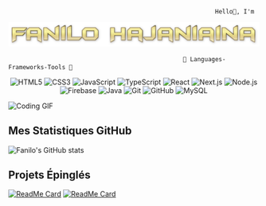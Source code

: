                                                               Hello👋, I'm 
![Bonjour, je suis Fanilo Hajaniaina!](https://github.com/FaniloHajaniaina/FaniloHajaniaina/blob/main/Nilo.png)

                                                     🔧 Languages-Frameworks-Tools 🔧
<p align="center">
    <img src="https://img.icons8.com/color/48/000000/html-5.png" alt="HTML5"/>
    <img src="https://img.icons8.com/color/48/000000/css3.png" alt="CSS3"/>
    <img src="https://img.icons8.com/color/48/000000/javascript.png" alt="JavaScript"/>
    <img src="https://img.icons8.com/color/48/000000/typescript.png" alt="TypeScript"/>
    <img src="https://img.icons8.com/color/48/000000/react-native.png" alt="React"/>
    <img src="https://img.icons8.com/ios-filled/50/000000/nextjs.png" alt="Next.js"/>
    <img src="https://img.icons8.com/color/48/000000/nodejs.png" alt="Node.js"/>
    <img src="https://img.icons8.com/color/48/000000/firebase.png" alt="Firebase"/>
    <img src="https://img.icons8.com/color/48/000000/java-coffee-cup-logo.png" alt="Java"/>
    <img src="https://img.icons8.com/color/48/000000/git.png" alt="Git"/>
    <img src="https://img.icons8.com/color/48/000000/github.png" alt="GitHub"/>
    <img src="https://img.icons8.com/color/48/000000/mysql-logo.png" alt="MySQL"/>
</p>

![Coding GIF](https://media.giphy.com/media/26u4nJPf0JtQPdStq/giphy.gif)

## Mes Statistiques GitHub
![Fanilo's GitHub stats](https://github-readme-stats.vercel.app/api?username=FaniloHajaniaina&show_icons=true&theme=radical)

## Projets Épinglés

[![ReadMe Card](https://github-readme-stats.vercel.app/api/pin/?username=FaniloHajaniaina&repo=E-Ticket&theme=radical)](https://github.com/FaniloHajaniaina/E-Ticket)
[![ReadMe Card](https://github-readme-stats.vercel.app/api/pin/?username=FaniloHajaniaina&repo=CRUD_ReactJs-nodeJs&theme=radical)](https://github.com/FaniloHajaniaina/CRUD_ReactJs-nodeJs)



<!--
**FaniloHajaniaina/FaniloHajaniaina** is a ✨ _special_ ✨ repository because its `README.md` (this file) appears on your GitHub profile.

Here are some ideas to get you started:

- 🔭 I’m currently working on ...
- 🌱 I’m currently learning ...
- 👯 I’m looking to collaborate on ...
- 🤔 I’m looking for help with ...
- 💬 Ask me about ...
- 📫 How to reach me: ...
- 😄 Pronouns: ...
- ⚡ Fun fact: ...
-->
